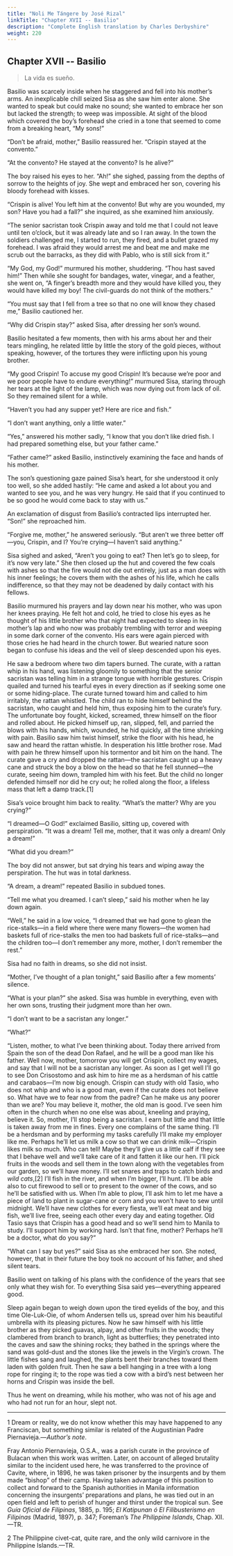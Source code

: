 ```yaml
---
title: "Noli Me Tángere by José Rizal"
linkTitle: "Chapter XVII -- Basilio"
description: "Complete English translation by Charles Derbyshire"
weight: 220
---
```

## Chapter XVII -- Basilio

>La vida es sueño.

Basilio was scarcely inside when he staggered and fell into his mother’s arms. An inexplicable chill seized Sisa as she saw him enter alone. She wanted to speak but could make no sound; she wanted to embrace her son but lacked the strength; to weep was impossible. At sight of the blood which covered the boy’s forehead she cried in a tone that seemed to come from a breaking heart, “My sons!”

“Don’t be afraid, mother,” Basilio reassured her. “Crispin stayed at the convento.”

“At the convento? He stayed at the convento? Is he alive?”

The boy raised his eyes to her. “Ah!” she sighed, passing from the depths of sorrow to the heights of joy. She wept and embraced her son, covering his bloody forehead with kisses.

“Crispin is alive! You left him at the convento! But why are you wounded, my son? Have you had a fall?” she inquired, as she examined him anxiously.

“The senior sacristan took Crispin away and told me that I could not leave until ten o’clock, but it was already late and so I ran away. In the town the soldiers challenged me, I started to run, they fired, and a bullet grazed my forehead. I was afraid they would arrest me and beat me and make me scrub out the barracks, as they did with Pablo, who is still sick from it.”

“My God, my God!” murmured his mother, shuddering. “Thou hast saved him!” Then while she sought for bandages, water, vinegar, and a feather, she went on, “A finger’s breadth more and they would have killed you, they would have killed my boy! The civil-guards do not think of the mothers.”

“You must say that I fell from a tree so that no one will know they chased me,” Basilio cautioned her.

“Why did Crispin stay?” asked Sisa, after dressing her son’s wound.

Basilio hesitated a few moments, then with his arms about her and their tears mingling, he related little by little the story of the gold pieces, without speaking, however, of the tortures they were inflicting upon his young brother.

“My good Crispin! To accuse my good Crispin! It’s because we’re poor and we poor people have to endure everything!” murmured Sisa, staring through her tears at the light of the lamp, which was now dying out from lack of oil. So they remained silent for a while.

“Haven’t you had any supper yet? Here are rice and fish.”

“I don’t want anything, only a little water.”

“Yes,” answered his mother sadly, “I know that you don’t like dried fish. I had prepared something else, but your father came.”

“Father came?” asked Basilio, instinctively examining the face and hands of his mother.

The son’s questioning gaze pained Sisa’s heart, for she understood it only too well, so she added hastily: “He came and asked a lot about you and wanted to see you, and he was very hungry. He said that if you continued to be so good he would come back to stay with us.”

An exclamation of disgust from Basilio’s contracted lips interrupted her. “Son!” she reproached him.

“Forgive me, mother,” he answered seriously. “But aren’t we three better off—you, Crispin, and I? You’re crying—I haven’t said anything.”

Sisa sighed and asked, “Aren’t you going to eat? Then let’s go to sleep, for it’s now very late.” She then closed up the hut and covered the few coals with ashes so that the fire would not die out entirely, just as a man does with his inner feelings; he covers them with the ashes of his life, which he calls indifference, so that they may not be deadened by daily contact with his fellows.

Basilio murmured his prayers and lay down near his mother, who was upon her knees praying. He felt hot and cold, he tried to close his eyes as he thought of his little brother who that night had expected to sleep in his mother’s lap and who now was probably trembling with terror and weeping in some dark corner of the convento. His ears were again pierced with those cries he had heard in the church tower. But wearied nature soon began to confuse his ideas and the veil of sleep descended upon his eyes.

He saw a bedroom where two dim tapers burned. The curate, with a rattan whip in his hand, was listening gloomily to something that the senior sacristan was telling him in a strange tongue with horrible gestures. Crispin quailed and turned his tearful eyes in every direction as if seeking some one or some hiding-place. The curate turned toward him and called to him irritably, the rattan whistled. The child ran to hide himself behind the sacristan, who caught and held him, thus exposing him to the curate’s fury. The unfortunate boy fought, kicked, screamed, threw himself on the floor and rolled about. He picked himself up, ran, slipped, fell, and parried the blows with his hands, which, wounded, he hid quickly, all the time shrieking with pain. Basilio saw him twist himself, strike the floor with his head, he saw and heard the rattan whistle. In desperation his little brother rose. Mad with pain he threw himself upon his tormentor and bit him on the hand. The curate gave a cry and dropped the rattan—the sacristan caught up a heavy cane and struck the boy a blow on the head so that he fell stunned—the curate, seeing him down, trampled him with his feet. But the child no longer defended himself nor did he cry out; he rolled along the floor, a lifeless mass that left a damp track.[1]

Sisa’s voice brought him back to reality. “What’s the matter? Why are you crying?”

“I dreamed—O God!” exclaimed Basilio, sitting up, covered with perspiration. “It was a dream! Tell me, mother, that it was only a dream! Only a dream!”

“What did you dream?”

The boy did not answer, but sat drying his tears and wiping away the perspiration. The hut was in total darkness.

“A dream, a dream!” repeated Basilio in subdued tones.

“Tell me what you dreamed. I can’t sleep,” said his mother when he lay down again.

“Well,” he said in a low voice, “I dreamed that we had gone to glean the rice-stalks—in a field where there were many flowers—the women had baskets full of rice-stalks the men too had baskets full of rice-stalks—and the children too—I don’t remember any more, mother, I don’t remember the rest.”

Sisa had no faith in dreams, so she did not insist.

“Mother, I’ve thought of a plan tonight,” said Basilio after a few moments’ silence.

“What is your plan?” she asked. Sisa was humble in everything, even with her own sons, trusting their judgment more than her own.

“I don’t want to be a sacristan any longer.”

“What?”

“Listen, mother, to what I’ve been thinking about. Today there arrived from Spain the son of the dead Don Rafael, and he will be a good man like his father. Well now, mother, tomorrow you will get Crispin, collect my wages, and say that I will not be a sacristan any longer. As soon as I get well I’ll go to see Don Crisostomo and ask him to hire me as a herdsman of his cattle and carabaos—I’m now big enough. Crispin can study with old Tasio, who does not whip and who is a good man, even if the curate does not believe so. What have we to fear now from the padre? Can he make us any poorer than we are? You may believe it, mother, the old man is good. I’ve seen him often in the church when no one else was about, kneeling and praying, believe it. So, mother, I’ll stop being a sacristan. I earn but little and that little is taken away from me in fines. Every one complains of the same thing. I’ll be a herdsman and by performing my tasks carefully I’ll make my employer like me. Perhaps he’ll let us milk a cow so that we can drink milk—Crispin likes milk so much. Who can tell! Maybe they’ll give us a little calf if they see that I behave well and we’ll take care of it and fatten it like our hen. I’ll pick fruits in the woods and sell them in the town along with the vegetables from our garden, so we’ll have money. I’ll set snares and traps to catch birds and *wild cats*,[2] I’ll fish in the river, and when I’m bigger, I’ll hunt. I’ll be able also to cut firewood to sell or to present to the owner of the cows, and so he’ll be satisfied with us. When I’m able to plow, I’ll ask him to let me have a piece of land to plant in sugar-cane or corn and you won’t have to sew until midnight. We’ll have new clothes for every fiesta, we’ll eat meat and big fish, we’ll live free, seeing each other every day and eating together. Old Tasio says that Crispin has a good head and so we’ll send him to Manila to study. I’ll support him by working hard. Isn’t that fine, mother? Perhaps he’ll be a doctor, what do you say?”

“What can I say but yes?” said Sisa as she embraced her son. She noted, however, that in their future the boy took no account of his father, and shed silent tears.

Basilio went on talking of his plans with the confidence of the years that see only what they wish for. To everything Sisa said yes—everything appeared good.

Sleep again began to weigh down upon the tired eyelids of the boy, and this time Ole-Luk-Oie, of whom Andersen tells us, spread over him his beautiful umbrella with its pleasing pictures. Now he saw himself with his little brother as they picked guavas, alpay, and other fruits in the woods; they clambered from branch to branch, light as butterflies; they penetrated into the caves and saw the shining rocks; they bathed in the springs where the sand was gold-dust and the stones like the jewels in the Virgin’s crown. The little fishes sang and laughed, the plants bent their branches toward them laden with golden fruit. Then he saw a bell hanging in a tree with a long rope for ringing it; to the rope was tied a cow with a bird’s nest between her horns and Crispin was inside the bell.

Thus he went on dreaming, while his mother, who was not of his age and who had not run for an hour, slept not.

---

1 Dream or reality, we do not know whether this may have happened to any Franciscan, but something similar is related of the Augustinian Padre Piernavieja.—*Author’s note*.

Fray Antonio Piernavieja, O.S.A., was a parish curate in the province of Bulacan when this work was written. Later, on account of alleged brutality similar to the incident used here, he was transferred to the province of Cavite, where, in 1896, he was taken prisoner by the insurgents and by them made “bishop” of their camp. Having taken advantage of this position to collect and forward to the Spanish authorities in Manila information concerning the insurgents’ preparations and plans, he was tied out in an open field and left to perish of hunger and thirst under the tropical sun. See *Guía Oficial de Filipinas*, 1885, p. 195; *El Katipunan ó El Filibusterismo en Filipinas* (Madrid, 1897), p. 347; Foreman’s *The Philippine Islands*, Chap. XII.—TR.

2 The Philippine civet-cat, quite rare, and the only wild carnivore in the Philippine Islands.—TR.